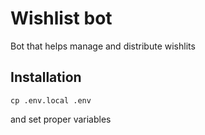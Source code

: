 # Wishlist bot
Bot that helps manage and distribute wishlits

## Installation

```cp .env.local .env```

and set proper variables

 
